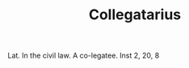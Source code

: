 ---
title: Collegatarius
letter: C
permalink: "/definitions/bld-collegatarius.html"
body: Lat. In the civil law. A co-legatee. Inst 2, 20, 8
published_at: '2018-07-07'
source: Black's Law Dictionary 2nd Ed (1910)
layout: post
---
